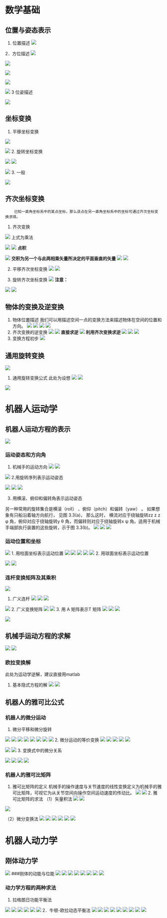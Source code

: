 
# 数学基础
## 位置与姿态表示
1. 位置描述
![](15419190809423.png)

2．方位描述
![](15419183101727.png)


![](15419183296310.png)

![](15419183739334.png)

![](15419183947177.png)

![](15419184102916.png)
3  位姿描述

![](15419186473117.png)
## 坐标变换
1. 平移坐标变换 

![](15419187574962.png)

![](15419187709193.png)
2. 旋转坐标变换 

![](15419188246104.png)
![](15419188422475.png)

![](15419188705625.png)
3. 一般

![](15419192108739.png)
## 齐次坐标变换
        已知一直角坐标系中的某点坐标，那么该点在另一直角坐标系中的坐标可通过齐次坐标变换求得。
1. 齐次变换 

![](15419196792105.png)
上式为乘法


![](15419195474326.png)
![](15419198397328.png)
**点积**

![](15419198953723.png)
**交积为另一个与此两相乘矢量所决定的平面垂直的矢量**
![](15419199497335.png)
![](15419199745921.png)


2. 平移齐次坐标变换
![](15419200381498.png)
![](15419200733217.png)


3.  旋转齐次坐标变换 
![](15419201086342.png)
**注意：**

![](15419202270775.png)
![](15419202374219.png)
## 物体的变换及逆变换

1. 物体位置描述
我们可以用描述空间一点的变换方法来描述物体在空间的位置和方向。
![](15419203493244.png)
![](15419204430550.png)
![](15419204574986.png)
![](15419204825145.png)
2. 齐次变换的逆变换
![](15419205346624.png)
![](15419207665408.png)
**直接求逆**
![](15419217726118.png)
**利用齐次变换求逆**
![](15419221833423.png)
![](15419221992500.png)
![](15419222127607.png)
3. 变换方程初步
![](15419223577343.png)
## 通用旋转变换
![](15419224863660.png)

1. 通用旋转变换公式 
    此处为设想
![](15419227002003.png)
![](15419228192428.png)

![](15419228340956.png)
# 机器人运动学
## 机器人运动方程的表示
![](15419232488269.png)
### 运动姿态和方向角
1. 机械手的运动方向 
![](15419236349610.png)
![](15419435861812.png)


![](15419238395040.png)
2.用旋转序列表示运动姿态 

![](15419301550186.png)
![](15419302459556.png)
![](15419304202644.png)

3. 用横滚、俯仰和偏转角表示运动姿态

另一种常用的旋转集合是横滚（roll） 、俯仰（pitch）和偏转（yaw） 。 
如果想象有只船沿着轴方向航行， 见图 3.3(a)， 那么这时， 横流对应于绕轴旋转zz z z φ 角，俯仰对应于绕轴旋转y θ 角，而偏转则对应于绕轴旋转x ψ 角。适用于机械手端部执行装置的这些旋转，示于图 3.3(b)。 
![](15419305918163.png)
![](15419306064970.png)
![](15419306174066.png)
### 运动位置和坐标

![](15419308645917.png) 1. 用柱面坐标表示运动位置 
![](15419309310497.png)
![](15419309443068.png)
![](15419310328501.png)
![](15419310419331.png)
![](15419310531624.png)
2. 用球面坐标表示运动位置

![](15419443990148.png)
![](15419444829831.png)


### 连杆变换矩阵及其乘积

![](15419445884155.png)

1. 广义连杆 
![](15419446515697.png)
![](15419446672873.png)
![](15419477685370.png)

![](15419446824210.png)
2. 广义变换矩阵 
![](15419466346422.png)
![](15419466474034.png) 3. 用 A 矩阵表示T 矩阵
![](15419467231663.png)
![](15419468614813.png)
![](15419473223117.png)

![](15419473364499.png)
## 机械手运动方程的求解

![](15419478025976.png)
![](15419478230308.png)
### 欧拉变换解
此处为运动学逆解，建议直接用matlab 
1. 基本隐式方程的解
![](15419478981270.png)
![](15419479246309.png)

## 机器人的雅可比公式
### 机器人的微分运动 
1. 微分平移和微分旋转

![](15419967892860.png)
![](15419970237088.png)
![](15419971462973.png)
![](15419971552413.png)
![](15419971802549.png)
![](15419971939331.png)
![](15419972141819.png)
![](15419972284369.png) 2. 微分运动的等价变换 
![](15419974376172.png)
![](15419974515952.png)
![](15419974622258.png)
![](15419974795310.png)
![](15419975208339.png)

![](15419975010462.png)
![](15419975428772.png) 3. 变换式中的微分关系

![](15419976192792.png)
![](15419976332034.png)
![](15419976483453.png)
![](15419986652696.png)
### 机器人的雅可比矩阵
1. 雅可比矩阵的定义
机械手的操作速度与关节速度的线性变换定义为机械手的雅可比矩阵，可视它为从关节空间向操作空间运动速度的传动比。 
![](15419987383166.png)
![](15419989377490.png) 2. 雅可比矩阵的求法 
（1）矢量积法
![](15419990184259.png)
![](15419990358108.png)

![](15419990496937.png)

（2）微分变换法
![](15419990904015.png)
![](15419991062251.png)
![](15419991254884.png)
![](15419991421820.png)
![](15419991559856.png)
![](15419991704108.png)

# 机器人动力学 
## 刚体动力学
![](15420105905556.png) 
###刚体的动能与位能 
![](15420106944694.png)
![](15420107232168.png)
![](15420107658122.png)
![](15420108051508.png)
![](15420108125924.png)
![](15420108454133.png)
![](15420108610557.png)
![](15420108737245.png)
### 动力学方程的两种求法 
1. 拉格朗日功能平衡法 

![](15420187554250.png)
![](15420187959715.png)
![](15420188104683.png)
![](15420196592238.png)
![](15420198184758.png)
![](15420198272057.png) 2．牛顿-欧拉动态平衡法 
![](15420297281505.png)
![](15420322291016.png)
![](15420322513526.png)
![](15420322718275.png)
![](15420323133025.png)
![](15420323258929.png)
![](15420323448238.png)
![](15420323573793.png)
![](15420323698425.png)








































